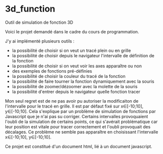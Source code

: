 # 3d_function
Outil de simulation de fonction 3D

Voici le projet demandé dans le cadre du cours de programmation.

J'y ai implémenté plusieurs outils :
  - la possibilité de choisir si on veut un tracé plein ou en grille
  - la possibilité de choisir depuis le navigateur l'intervalle de définition de la fonction
  - la possibilité de choisir si on veut voir les axes apparaître ou non
  - des exemples de fonctions pré-définies
  - la possibilité de choisir la couleur du tracé de la fonction
  - la possibilité de faire tourner la fonction dynamiquement avec la souris
  - la possibilité de zoomer/dézoomer avec la molette de la souris
  - la possibilité d'entrer depuis le navigateur quelle fonction tracer
  
 Mon seul regret est de ne pas avoir pu autoriser la modificaiton de l'intervalle pour le tracé en grille. Il est par défaut fixé sur x∈[-10;10], y∈[-10;10].
 Cela s'explique par un problème de simulation de fonctions par Javascript que je n'ai pas su corriger. Certains intervalles provoquaient l'oubli de la simulation
 de certains points, ce qui s'avérait problématique car leur position est vitale pour tracer correctement et l'oubli provoquait des décalages. Ce problème ne 
 semble pas apparaître en choisissant l'intervalle x∈[-10;10], y∈[-10;10].
 
 Ce projet est constitué d'un document html, lié à un document javascript.
